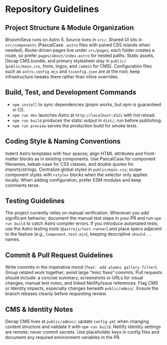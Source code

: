 # Repository Guidelines

## Project Structure & Module Organization
BhoomiSeva runs on Astro 5. Source lives in `src/`. Shared UI sits in `src/components` (PascalCase `.astro` files with paired CSS islands when needed). Route-driven pages live under `src/pages`; each folder creates a route, so prefer `pages/about/index.astro` for nested paths. Static assets, Decap CMS bundle, and primary stylesheet stay in `public/` (`public/main.css`, fonts, logos, and `/admin` for CMS). Configuration files such as `astro.config.mjs` and `tsconfig.json` are at the root; keep infrastructure tweaks there rather than inline overrides.

## Build, Test, and Development Commands
- `npm install` to sync dependencies (pnpm works, but npm is guaranteed in CI).
- `npm run dev` launches Astro at `http://localhost:4321` with hot reload.
- `npm run build` produces the static output in `dist/`; run before publishing.
- `npm run preview` serves the production build for smoke tests.

## Coding Style & Naming Conventions
Indent Astro templates with four spaces; align HTML attributes and front-matter blocks as in existing components. Use PascalCase for component filenames, kebab-case for CSS classes, and double quotes for imports/strings. Centralize global styles in `public/main.css`; scope component styles with `<style>` blocks when the selector only applies locally. When adding configuration, prefer ESM modules and keep comments terse.

## Testing Guidelines
The project currently relies on manual verification. Whenever you add significant behavior, document the manual test steps in your PR and run `npm run build` to catch Astro compiler errors. If you introduce automated tests, use the Astro testing tools (`@astrojs/test-runner`) and place specs adjacent to the feature (e.g., `Component.test.mjs`), keeping descriptive `should...` names.

## Commit & Pull Request Guidelines
Write commits in the imperative mood (`feat: add alumni gallery filter`). Group related work together; avoid large “misc fixes” commits. Pull requests should include: a concise summary, screenshots or URLs for visual changes, manual test notes, and linked Netlify/issue references. Flag CMS or Identity impacts, especially changes beneath `public/admin/`. Ensure the branch rebases cleanly before requesting review.

## CMS & Identity Notes
Decap CMS lives at `public/admin/`; update `config.yml` when changing content structure and validate it with `npm run build`. Netlify Identity settings are remote; never commit secrets. Use placeholder keys in config files and document any required environment variables in the PR.
